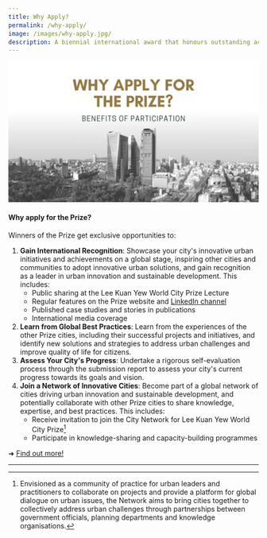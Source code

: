 ```yaml
---
title: Why Apply?
permalink: /why-apply/
image: /images/why-apply.jpg/
description: A biennial international award that honours outstanding achievements and contributions to the creation of liveable, vibrant and sustainable urban communities around the world.
---
```


![Why oh why](/images/why-apply.jpg)

#### **Why apply for the Prize?**

Winners of the Prize get exclusive opportunities to:

1. **Gain International Recognition**: Showcase your city's innovative urban initiatives and achievements on a global stage, inspiring other cities and communities to adopt innovative urban solutions, and gain recognition as a leader in urban innovation and sustainable development. This includes: 
   - Public sharing at the Lee Kuan Yew World City Prize Lecture
   - Regular features on the Prize website and [LinkedIn channel](https://www.linkedin.com/company/worldcityprize/)
   - Published case studies and stories in publications
   - International media coverage
3. **Learn from Global Best Practices**: Learn from the experiences of the other Prize cities, including their successful projects and initiatives, and identify new solutions and strategies to address urban challenges and improve quality of life for citizens.
4. **Assess Your City's Progress**: Undertake a rigorous self-evaluation process through the submission report to assess your city's current progress towards its goals and vision.
5. **Join a Network of Innovative Cities**: Become part of a global network of cities driving urban innovation and sustainable development, and potentially collaborate with other Prize cities to share knowledge, expertise, and best practices. This includes:
   - Receive invitation to join the City Network for Lee Kuan Yew World City Prize[^1]
   - Participate in knowledge-sharing and capacity-building programmes

➜ [Find out more!](/prize-cycle/)

---

[^1]: Envisioned as a community of practice for urban leaders and practitioners to collaborate on projects and provide a platform for global dialogue on urban issues, the Network aims to bring cities together to collectively address urban challenges through partnerships between government officials, planning departments and knowledge organisations.

